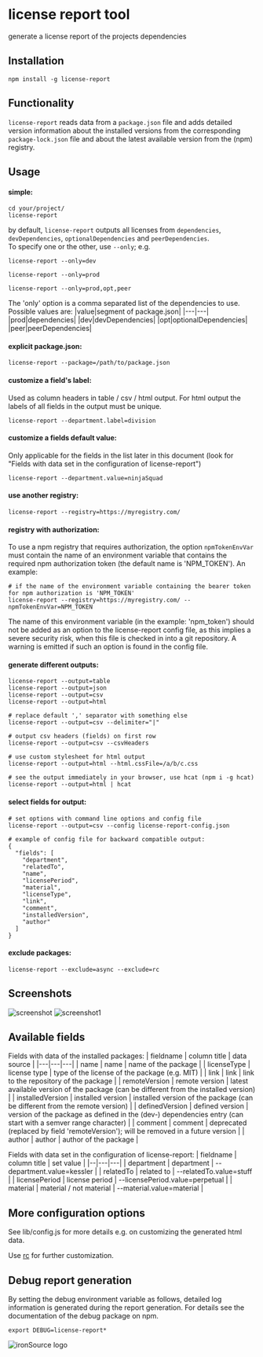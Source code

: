 # license report tool
generate a license report of the projects dependencies

## Installation
```
npm install -g license-report
```
## Functionality
`license-report` reads data from a `package.json` file and adds detailed version information about the installed versions from the corresponding `package-lock.json` file and about the latest available version from the (npm) registry.

## Usage

#### simple:
```
cd your/project/
license-report
```
by default, `license-report` outputs all licenses from `dependencies`, `devDependencies`, `optionalDependencies` and `peerDependencies`.  
To specify one or the other, use `--only`; e.g.
```
license-report --only=dev
```
```
license-report --only=prod
```
```
license-report --only=prod,opt,peer
```
The 'only' option is a comma separated list of the dependencies to use.  
Possible values are:
|value|segment of package.json|
|---|---|
|prod|dependencies|
|dev|devDependencies|
|opt|optionalDependencies|
|peer|peerDependencies|

#### explicit package.json:
```
license-report --package=/path/to/package.json
```

#### customize a field's label:
Used as column headers in table / csv / html output. For html output the labels of all fields in the output must be unique.
```
license-report --department.label=division
```

#### customize a fields default value:
Only applicable for the fields in the list later in this document (look for "Fields with data set in the configuration of license-report")
```
license-report --department.value=ninjaSquad
```

#### use another registry:
```
license-report --registry=https://myregistry.com/
```

#### registry with authorization:
To use a npm registry that requires authorization, the option `npmTokenEnvVar` must contain the name of an environment variable that contains the required npm authorization token (the default name is 'NPM_TOKEN'). An example:
```
# if the name of the environment variable containing the bearer token for npm authorization is 'NPM_TOKEN'
license-report --registry=https://myregistry.com/ --npmTokenEnvVar=NPM_TOKEN
```
The name of this environment variable (in the example: 'npm_token') should not be added as an option to the license-report config file, as this implies a severe security risk, when this file is checked in into a git repository. A warning is emitted if such an option is found in the config file.

#### generate different outputs:
```
license-report --output=table
license-report --output=json
license-report --output=csv
license-report --output=html

# replace default ',' separator with something else
license-report --output=csv --delimiter="|" 

# output csv headers (fields) on first row
license-report --output=csv --csvHeaders

# use custom stylesheet for html output
license-report --output=html --html.cssFile=/a/b/c.css

# see the output immediately in your browser, use hcat (npm i -g hcat)
license-report --output=html | hcat
```

#### select fields for output:
```
# set options with command line options and config file
license-report --output=csv --config license-report-config.json
```
```
# example of config file for backward compatible output:
{
  "fields": [
    "department",
    "relatedTo",
    "name",
    "licensePeriod",
    "material",
    "licenseType",
    "link",
    "comment",
    "installedVersion",
    "author"
  ]
}
```

#### exclude packages:
```
license-report --exclude=async --exclude=rc
```

## Screenshots

![screenshot](screenshot.png)
![screenshot1](html.png)

## Available fields
Fields with data of the installed packages:
| fieldname | column title | data source |
|---|---|---|
| name | name | name of the package |
| licenseType | license type | type of the license of the package (e.g. MIT) |
| link | link | link to the repository of the package |
| remoteVersion | remote version | latest available version of the package (can be different from the installed version) |
| installedVersion | installed version | installed version of the package (can be different from the remote version) |
| definedVersion | defined version | version of the package as defined in the (dev-) dependencies entry (can start with a semver range character) |
| comment | comment | deprecated (replaced by field 'remoteVersion'); will be removed in a future version |
| author | author | author of the package |

Fields with data set in the configuration of license-report:
| fieldname | column title | set value |
|--|---|---|
| department | department | --department.value=kessler |
| relatedTo | related to | --relatedTo.value=stuff |
| licensePeriod | license period | --licensePeriod.value=perpetual |
| material | material / not material | --material.value=material |

## More configuration options
See lib/config.js for more details e.g. on customizing the generated html data.

Use [rc](https://github.com/dominictarr/rc) for further customization.

## Debug report generation

By setting the debug environment variable as follows, detailed log information is generated during the report generation. For details see the documentation of the debug package on npm.
```
export DEBUG=license-report*
```

![ironSource logo](ironsource.png)
